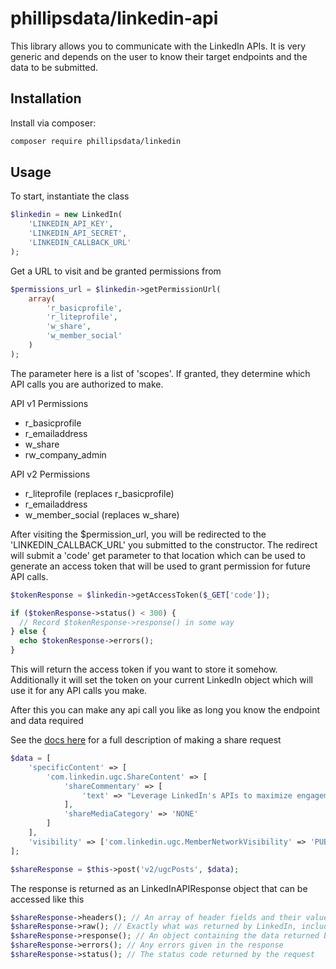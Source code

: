 # phillipsdata/linkedin-api

This library allows you to communicate with the LinkedIn APIs.  It is very generic and depends on the user to know their target endpoints and the data to be submitted.

## Installation

Install via composer:

```sh
composer require phillipsdata/linkedin
```

## Usage

To start, instantiate the class

```php
$linkedin = new LinkedIn(
    'LINKEDIN_API_KEY',
    'LINKEDIN_API_SECRET',
    'LINKEDIN_CALLBACK_URL'
);

```

Get a URL to visit and be granted permissions from

```php
$permissions_url = $linkedin->getPermissionUrl(
    array(
        'r_basicprofile',
        'r_liteprofile',
        'w_share',
        'w_member_social'
    )
);

```

The parameter here is a list of 'scopes'.  If granted, they determine which API calls you are authorized to make.

API v1 Permissions
 - r_basicprofile
 - r_emailaddress
 - w_share
 - rw_company_admin

API v2 Permissions
 - r_liteprofile (replaces r_basicprofile)
 - r_emailaddress
 - w_member_social (replaces w_share)

After visiting the $permission_url, you will be redirected to the 'LINKEDIN_CALLBACK_URL' you submitted to the constructor.
The redirect will submit a 'code' get parameter to that location which can be used to generate an access token that will be used to grant permission for future API calls.

```php
$tokenResponse = $linkedin->getAccessToken($_GET['code']);

if ($tokenResponse->status() < 300) {
  // Record $tokenResponse->response() in some way
} else {
  echo $tokenResponse->errors();
}

```

This will return the access token if you want to store it somehow.
Additionally it will set the token on your current LinkedIn object which will use it for any API calls you make.

After this you can make any api call you like as long you know the endpoint and data required

See the [docs here](https://docs.microsoft.com/en-us/linkedin/consumer/integrations/self-serve/share-on-linkedin?context=linkedin/consumer/context#create-a-text-share) for a full description of making a share request

```php
$data = [
    'specificContent' => [
        'com.linkedin.ugc.ShareContent' => [
            'shareCommentary' => [
                'text' => "Leverage LinkedIn's APIs to maximize engagement"
            ],
            'shareMediaCategory' => 'NONE'
        ]
    ],
    'visibility' => ['com.linkedin.ugc.MemberNetworkVisibility' => 'PUBLIC']
];

$shareResponse = $this->post('v2/ugcPosts', $data);
```
The response is returned as an LinkedInAPIResponse object that can be accessed like this

```php
$shareResponse->headers(); // An array of header fields and their values
$shareResponse->raw(); // Exactly what was returned by LinkedIn, including headers
$shareResponse->response(); // An object containing the data returned by LinkedIn
$shareResponse->errors(); // Any errors given in the response
$shareResponse->status(); // The status code returned by the request
```